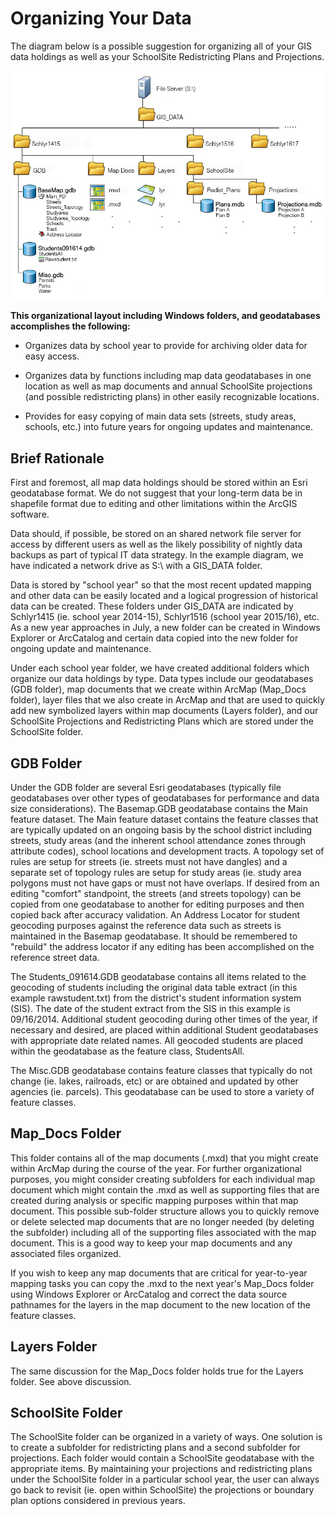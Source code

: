 # Organizing Your Data
The diagram below is a possible suggestion for organizing all of your GIS data holdings as well as your SchoolSite Redistricting Plans and Projections.

![organizingdata](organizingdata.png)

**This organizational layout including Windows folders, and geodatabases accomplishes the following:**

* Organizes data by school year to provide for archiving older data for easy access.

* Organizes data by functions including map data geodatabases in one location as well as map documents and annual SchoolSite projections (and possible redistricting plans) in other easily recognizable locations.

* Provides for easy copying of main data sets (streets, study areas, schools, etc.) into future years for ongoing updates and maintenance.

 

## Brief Rationale
First and foremost, all map data holdings should be stored within an Esri geodatabase format.  We do not suggest that your long-term data be in shapefile format due to editing and other limitations within the ArcGIS software.

 

Data should, if possible, be stored on an shared network file server for access by different users as well as the likely possibility of nightly data backups as part of typical IT data strategy.  In the example diagram, we have indicated a network drive as S:\ with a GIS_DATA folder.

 

Data is stored by "school year" so that the most recent updated mapping and other data can be easily located and a logical progression of historical data can be created.  These folders under GIS_DATA are indicated by Schlyr1415 (ie. school year 2014-15), Schlyr1516 (school year 2015/16), etc.  As a new year approaches in July, a new folder can be created in Windows Explorer or ArcCatalog and certain data copied into the new folder for ongoing update and maintenance.

 

Under each school year folder, we have created additional folders which organize our data holdings by type.  Data types include our geodatabases (GDB folder), map documents that we create within ArcMap (Map_Docs folder), layer files that we also create in ArcMap and that are used to quickly add new symbolized layers within map documents (Layers folder), and our SchoolSite Projections and Redistricting Plans which are stored under the SchoolSite folder.

 

## GDB Folder
Under the GDB folder are several Esri geodatabases (typically file geodatabases over other types of geodatabases for performance and data size considerations).  The Basemap.GDB geodatabase contains the Main feature dataset.  The Main feature dataset contains the feature classes that are typically updated on an ongoing basis by the school district including streets, study areas (and the inherent school attendance zones through attribute codes), school locations and development tracts.  A topology set of rules are setup for streets (ie. streets must not have dangles) and a separate set of topology rules are setup for study areas (ie. study area polygons must not have gaps or must not have overlaps. If desired from an editing "comfort" standpoint, the streets (and streets topology) can be copied from one geodatabase to another for editing purposes and then copied back after accuracy validation.  An Address Locator for student geocoding purposes against the reference data such as streets is maintained in the Basemap geodatabase.  It should be remembered to "rebuild" the address locator if any editing has been accomplished on the reference street data.

 

The Students_091614.GDB geodatabase contains all items related to the geocoding of students including the original data table extract (in this example rawstudent.txt) from the district's student information system (SIS).  The date of the student extract from the SIS in this example is 09/16/2014.  Additional student geocoding during other times of the year, if necessary and desired, are placed within additional Student geodatabases with appropriate date related names. All geocoded students are placed within the geodatabase as the feature class, StudentsAll.

 

The Misc.GDB geodatabase contains feature classes that typically do not change (ie. lakes, railroads, etc) or are obtained and updated by other agencies (ie. parcels).  This geodatabase can be used to store a variety of feature classes.

 

## Map_Docs Folder
This folder contains all of the map documents (.mxd)  that you might create within ArcMap during the course of the year. For further organizational purposes, you might consider creating subfolders for each individual map document which might contain the .mxd as well as supporting files that are created during analysis or specific mapping purposes within that map document. This possible sub-folder structure allows you to quickly remove or delete selected map documents that are no longer needed (by deleting the subfolder) including all of the supporting files associated with the map document. This is a good way to keep your map documents and any associated files organized.

 

If you wish to keep any map documents that are critical for year-to-year mapping tasks you can copy the .mxd to the next year's Map_Docs folder using Windows Explorer or ArcCatalog and correct the data source pathnames for the layers in the map document to the new location of the feature classes.

 

## Layers Folder
The same discussion for the Map_Docs folder holds true for the Layers folder. See above discussion.

 

## SchoolSite Folder
The SchoolSite folder can be organized in a variety of ways. One solution is to create a subfolder for redistricting plans and a second subfolder for projections. Each folder would contain a SchoolSite geodatabase with the appropriate items. By maintaining your projections and redistricting plans under the SchoolSite folder in a particular school year, the user can always go back to revisit  (ie. open within SchoolSite) the projections or boundary plan options considered in previous years.


 
